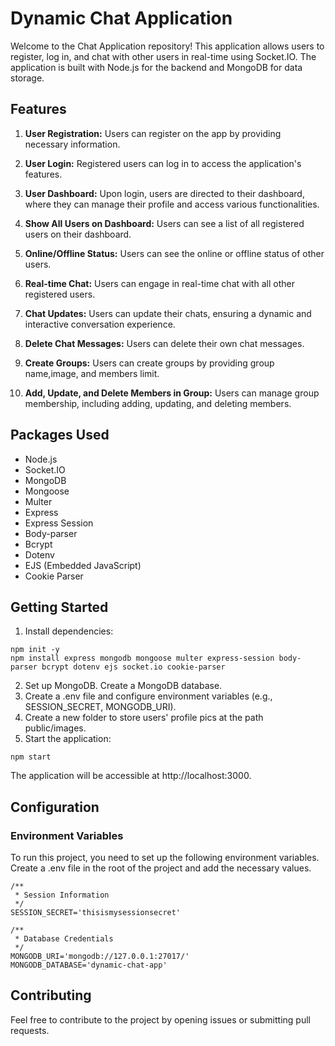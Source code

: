 # Dynamic Chat Application

Welcome to the Chat Application repository! This application allows users to register, log in, and chat with other users in real-time using Socket.IO. The application is built with Node.js for the backend and MongoDB for data storage.

## Features

1. **User Registration:** Users can register on the app by providing necessary information.

2. **User Login:** Registered users can log in to access the application's features.

3. **User Dashboard:** Upon login, users are directed to their dashboard, where they can manage their profile and access various functionalities.

4. **Show All Users on Dashboard:** Users can see a list of all registered users on their dashboard.

5. **Online/Offline Status:** Users can see the online or offline status of other users.

6. **Real-time Chat:** Users can engage in real-time chat with all other registered users.

7. **Chat Updates:** Users can update their chats, ensuring a dynamic and interactive conversation experience.

8. **Delete Chat Messages:** Users can delete their own chat messages.

9. **Create Groups:** Users can create groups by providing group name,image, and members limit.

10. **Add, Update, and Delete Members in Group:** Users can manage group membership, including adding, updating, and deleting members.

## Packages Used

- Node.js
- Socket.IO
- MongoDB
- Mongoose
- Multer
- Express
- Express Session
- Body-parser
- Bcrypt
- Dotenv
- EJS (Embedded JavaScript)
- Cookie Parser

## Getting Started

1. Install dependencies:
~~~
npm init -y
npm install express mongodb mongoose multer express-session body-parser bcrypt dotenv ejs socket.io cookie-parser
~~~
2. Set up MongoDB. Create a MongoDB database.
3. Create a .env file and configure environment variables (e.g., SESSION_SECRET, MONGODB_URI).
4. Create a new folder to store users' profile pics at the path public/images.
5. Start the application:
~~~
npm start
~~~
The application will be accessible at http://localhost:3000.

## Configuration

### Environment Variables
To run this project, you need to set up the following environment variables. Create a .env file in the root of the project and add the necessary values.
~~~
/**
 * Session Information
 */
SESSION_SECRET='thisismysessionsecret'

/**
 * Database Credentials
 */
MONGODB_URI='mongodb://127.0.0.1:27017/'
MONGODB_DATABASE='dynamic-chat-app'
~~~

## Contributing
Feel free to contribute to the project by opening issues or submitting pull requests.
